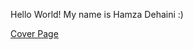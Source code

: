 Hello World! My name is Hamza Dehaini :)

[Cover Page](https://hdehaini.github.io/cse15l-lab-reports/coverpage.html)